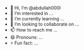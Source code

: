 - 👋 Hi, I’m @abdullah000l
- 👀 I’m interested in ...
- 🌱 I’m currently learning ...
- 💞️ I’m looking to collaborate on ...
- 📫 How to reach me ...
- 😄 Pronouns: ...
- ⚡ Fun fact: ...

<!---
abdullah000l/abdullah000l is a ✨ special ✨ repository because its `README.md` (this file) appears on your GitHub profile.
You can click the Preview link to take a look at your changes.
--->
